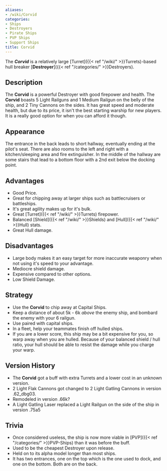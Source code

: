 ```yaml
---
aliases:
- /wiki/Corvid
categories:
- Ships
- Destroyers
- Pirate Ships
- PVP Ships
- Support Ships
title: Corvid
---
```


The **_Corvid_** is a relatively large [Turret]({{< ref "/wiki/" >}}Turrets)-based hull breaker [**Destroyer**]({{< ref "/categories/" >}}Destroyers). 

## Description

The **Corvid** is a powerful Destroyer with good firepower and health. The **Corvid** boasts 5 Light Railguns and 1 Medium Railgun on the belly of the ship, and 2 Tiny Cannons on the sides. It has great speed and moderate health, but due to its price, it isn't the best starting warship for new players. It is a really good option for when you can afford it though.

## Appearance

The entrance in the back leads to short hallway, eventually ending at the pilot's seat. There are also rooms to the left and right with a kitchen/sleeping area and fire extinguisher. In the middle of the hallway are some stairs that lead to a bottom floor with a 2nd exit below the docking point.

## Advantages

- Good Price.
- Great for chipping away at larger ships such as battlecruisers or battleships.
- It's great agility makes up for it's bulk.
- Great [Turret]({{< ref "/wiki/" >}}Turrets) firepower.
- Balanced [Shield]({{< ref "/wiki/" >}}Shields) and [Hull]({{< ref "/wiki/" >}}Hull) stats.
- Great Hull damage.

## Disadvantages

- Large body makes it an easy target for more inaccurate weaponry when not using it's speed to your advantage.
- Mediocre shield damage.
- Expensive compared to other options.
- Low Shield Damage.

## Strategy

- Use the **Corvid** to chip away at Capital Ships.
- Keep a distance of about 5k - 6k _above_ the enemy ship, and bombard the enemy with your 6 railgun.
- Use paired with capital ships.
- In a fleet, help your teammates finish off hulled ships.
- If you are a lower score, this ship may be a bit expensive for you, so warp away when you are hulled. Because of your balanced shield / hull ratio, your hull should be able to resist the damage while you charge your warp.

## Version History 

- The **Corvid** got a buff with extra Turrets and a lower cost in an unknown version.
- 2 Light Flak Cannons got changed to 2 Light Gatling Cannons in version .62_dbg03.
- Remodeled in version .66k?
- A Light Gatling Laser replaced a Light Railgun on the side of the ship in version .75a5

## Trivia

- Once considered useless, the ship is now more viable in [PVP]({{< ref "/categories/" >}}PVP-Ships) than it was before the buff.
- Used to be the cheapest Destroyer upon release.
- Held on to its alpha model longer than most ships.
- It has two entrances, one on the top which is the one used to dock, and one on the bottom. Both are on the back.